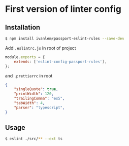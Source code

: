 # First version of linter config

## Installation
```sh
$ npm install ivanlem/passport-eslint-rules --save-dev
```

Add `.eslintrc.js` in root of project
```javascript
module.exports = {
    extends: ['eslint-config-passport-rules'],
};
```

and `.prettierrc` in root
```json
{
    "singleQuote": true,
    "printWidth": 120,
    "trailingComma": "es5",
    "tabWidth": 4,
    "parser": "typescript",
}
```

## Usage
```sh
$ eslint ./src/** --ext ts
```
